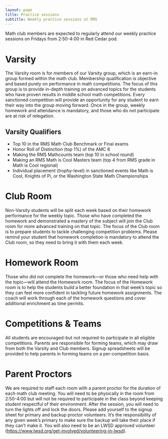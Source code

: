 ```yaml
---
layout: page
title: Practice sessions
subtitle: Weekly practice sessions at RMS
---
```


Math club members are expected to regularly attend our weekly practice sessions on Fridays from 2:50-4:00 in Red Cedar pod.

# Varsity
The Varsity room is for members of our Varsity group, which is an earn-in group formed within the math club.
Membership qualification is objective and based purely on performance in math competitions.
The focus of this group is to provide in-depth training on advanced topics for the students who have proven 
results in middle school math competitions. Every sanctioned competition will provide an opportunity for any 
student to earn their way into the group moving forward. Once in the group, weekly homework and attendance is
mandatory, and those who do not participate are at risk of relegation. 

## Varsity Qualifiers
- Top 10 in the RMS Math Club Benchmark or Final exams
- Honor Roll of Distinction (top 1%) of the AMC 8
- Making the RMS Mathcounts team (top 10 in school round)
- Making an RMS Math is Cool Masters team (top 4 from RMS grade in Math is Cool regional)
- Individual placement (trophy-level) in sanctioned events like Math is Cool, Knights of Pi, or the Washington State Math Championships

# Club Room
Non-Varsity students will be split each week based on their homework performance for the weekly topic.
Those who have completed the homework and demonstrated a mastery of the subject will join the Club room
for more advanced training on that topic. The focus of the Club room is to prepare students to tackle
challenging competition problems. Please remind your student that homework completion is mandatory to
attend the Club room, so they need to bring it with them each week.

# Homework Room
Those who did not complete the homework—or those who need help with the topic—will attend the Homework room.
The focus of the Homework room is to help the students build a better foundation in that week’s topic so they
can feel more confident in tackling future homework assignments. The coach will work through each of the
homework questions and cover additional enrichment as time permits.

# Competitions & Teams
All students are encouraged-but not required-to participate in all eligible competitions.
Parents are responsible for forming teams, which may draw from both the Varsity and Club members.
Signup spreadsheets will be provided to help parents in forming teams on a per-competition basis.

# Parent Proctors
We are required to staff each room with a parent proctor for the duration of each math club meeting.
You will need to be physically in the room from 2:50-4:00 but will not be required to participate in 
the class beyond keeping student respectful of their environment. After the session, you will need to 
turn the lights off and lock the doors. Please add yourself to the signup sheet for primary and backup 
proctor volunteers. It’s the responsibility of any given week’s primary to make sure the backup will 
take their place if they can’t make it. You will also need to be an LWSD approved volunteer
(https://www.lwsd.org/get-involved/volunteering-in-lwsd).
